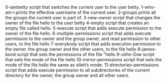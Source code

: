 0-iambetty script that switches the current user to the user betty.
1-who-am-i prints the effective username of the current user.
2-groups prints all the groups the current user is part of.
3-new-owner script that changes the owner of the file hello to the user betty
4-empty script that creates an empty file called hello.
5-execute script that adds execute permission to the owner of the file hello.
6-multiple-permissions script that adds execute permission to the owner and the group owner, and read permission to other users, to the file hello
7-everybody script that adds execution permission to the owner, the group owner and the other users, to the file hello
8-james-bond script that sets the permissions of the file "hello
9-John-Doe script that sets the mode of the file hello
10-mirror-permissions script that sets the mode of the file hello the same as olleh’s mode.
11-directories-permissions script that adds execute permission to all subdirectories of the current directory for the owner, the group owner and all other users. 
